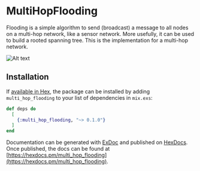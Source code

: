 # MultiHopFlooding

Flooding is a simple algorithm to send (broadcast) a message to all nodes on a multi-hop network, like a sensor network. More usefully, it can be used to build a rooted spanning tree.
This is the implementation for a multi-hop network.	

![Alt text](/network.png?raw=true "The network topology")

## Installation

If [available in Hex](https://hex.pm/docs/publish), the package can be installed
by adding `multi_hop_flooding` to your list of dependencies in `mix.exs`:

```elixir
def deps do
  [
    {:multi_hop_flooding, "~> 0.1.0"}
  ]
end
```

Documentation can be generated with [ExDoc](https://github.com/elixir-lang/ex_doc)
and published on [HexDocs](https://hexdocs.pm). Once published, the docs can
be found at [https://hexdocs.pm/multi_hop_flooding](https://hexdocs.pm/multi_hop_flooding).

